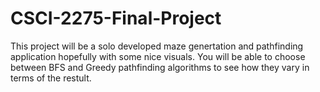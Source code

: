 # CSCI-2275-Final-Project
This project will be a solo developed maze genertation and pathfinding application hopefully with some nice visuals. You will be able to choose between BFS and Greedy pathfinding algorithms to see how they vary in terms of the restult. 

